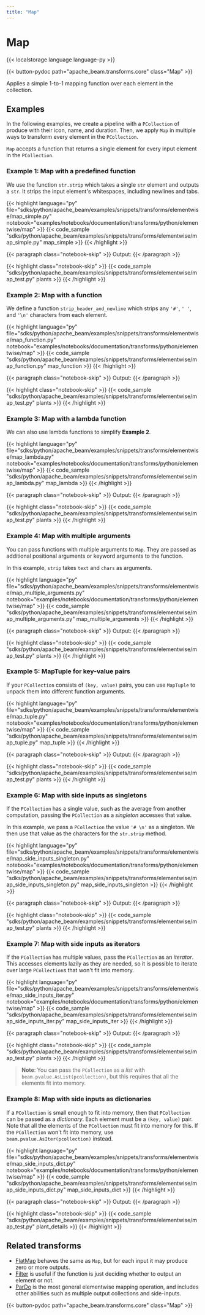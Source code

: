 ```yaml
---
title: "Map"
---
```

<!--
Licensed under the Apache License, Version 2.0 (the "License");
you may not use this file except in compliance with the License.
You may obtain a copy of the License at

http://www.apache.org/licenses/LICENSE-2.0

Unless required by applicable law or agreed to in writing, software
distributed under the License is distributed on an "AS IS" BASIS,
WITHOUT WARRANTIES OR CONDITIONS OF ANY KIND, either express or implied.
See the License for the specific language governing permissions and
limitations under the License.
-->

# Map

{{< localstorage language language-py >}}

{{< button-pydoc path="apache_beam.transforms.core" class="Map" >}}

Applies a simple 1-to-1 mapping function over each element in the collection.

## Examples

In the following examples, we create a pipeline with a `PCollection` of produce with their icon, name, and duration.
Then, we apply `Map` in multiple ways to transform every element in the `PCollection`.

`Map` accepts a function that returns a single element for every input element in the `PCollection`.

### Example 1: Map with a predefined function

We use the function `str.strip` which takes a single `str` element and outputs a `str`.
It strips the input element's whitespaces, including newlines and tabs.

{{< highlight language="py" file="sdks/python/apache_beam/examples/snippets/transforms/elementwise/map_simple.py"
  notebook="examples/notebooks/documentation/transforms/python/elementwise/map" >}}
{{< code_sample "sdks/python/apache_beam/examples/snippets/transforms/elementwise/map_simple.py" map_simple >}}
{{< /highlight >}}

{{< paragraph class="notebook-skip" >}}
Output:
{{< /paragraph >}}

{{< highlight class="notebook-skip" >}}
{{< code_sample "sdks/python/apache_beam/examples/snippets/transforms/elementwise/map_test.py" plants >}}
{{< /highlight >}}

### Example 2: Map with a function

We define a function `strip_header_and_newline` which strips any `'#'`, `' '`, and `'\n'` characters from each element.

{{< highlight language="py" file="sdks/python/apache_beam/examples/snippets/transforms/elementwise/map_function.py"
  notebook="examples/notebooks/documentation/transforms/python/elementwise/map" >}}
{{< code_sample "sdks/python/apache_beam/examples/snippets/transforms/elementwise/map_function.py" map_function >}}
{{< /highlight >}}

{{< paragraph class="notebook-skip" >}}
Output:
{{< /paragraph >}}

{{< highlight class="notebook-skip" >}}
{{< code_sample "sdks/python/apache_beam/examples/snippets/transforms/elementwise/map_test.py" plants >}}
{{< /highlight >}}

### Example 3: Map with a lambda function

We can also use lambda functions to simplify **Example 2**.

{{< highlight language="py" file="sdks/python/apache_beam/examples/snippets/transforms/elementwise/map_lambda.py"
  notebook="examples/notebooks/documentation/transforms/python/elementwise/map" >}}
{{< code_sample "sdks/python/apache_beam/examples/snippets/transforms/elementwise/map_lambda.py" map_lambda >}}
{{< /highlight >}}

{{< paragraph class="notebook-skip" >}}
Output:
{{< /paragraph >}}

{{< highlight class="notebook-skip" >}}
{{< code_sample "sdks/python/apache_beam/examples/snippets/transforms/elementwise/map_test.py" plants >}}
{{< /highlight >}}

### Example 4: Map with multiple arguments

You can pass functions with multiple arguments to `Map`.
They are passed as additional positional arguments or keyword arguments to the function.

In this example, `strip` takes `text` and `chars` as arguments.

{{< highlight language="py" file="sdks/python/apache_beam/examples/snippets/transforms/elementwise/map_multiple_arguments.py"
  notebook="examples/notebooks/documentation/transforms/python/elementwise/map" >}}
{{< code_sample "sdks/python/apache_beam/examples/snippets/transforms/elementwise/map_multiple_arguments.py" map_multiple_arguments >}}
{{< /highlight >}}

{{< paragraph class="notebook-skip" >}}
Output:
{{< /paragraph >}}

{{< highlight class="notebook-skip" >}}
{{< code_sample "sdks/python/apache_beam/examples/snippets/transforms/elementwise/map_test.py" plants >}}
{{< /highlight >}}

### Example 5: MapTuple for key-value pairs

If your `PCollection` consists of `(key, value)` pairs,
you can use `MapTuple` to unpack them into different function arguments.

{{< highlight language="py" file="sdks/python/apache_beam/examples/snippets/transforms/elementwise/map_tuple.py"
  notebook="examples/notebooks/documentation/transforms/python/elementwise/map" >}}
{{< code_sample "sdks/python/apache_beam/examples/snippets/transforms/elementwise/map_tuple.py" map_tuple >}}
{{< /highlight >}}

{{< paragraph class="notebook-skip" >}}
Output:
{{< /paragraph >}}

{{< highlight class="notebook-skip" >}}
{{< code_sample "sdks/python/apache_beam/examples/snippets/transforms/elementwise/map_test.py" plants >}}
{{< /highlight >}}

### Example 6: Map with side inputs as singletons

If the `PCollection` has a single value, such as the average from another computation,
passing the `PCollection` as a *singleton* accesses that value.

In this example, we pass a `PCollection` the value `'# \n'` as a singleton.
We then use that value as the characters for the `str.strip` method.

{{< highlight language="py" file="sdks/python/apache_beam/examples/snippets/transforms/elementwise/map_side_inputs_singleton.py"
  notebook="examples/notebooks/documentation/transforms/python/elementwise/map" >}}
{{< code_sample "sdks/python/apache_beam/examples/snippets/transforms/elementwise/map_side_inputs_singleton.py" map_side_inputs_singleton >}}
{{< /highlight >}}

{{< paragraph class="notebook-skip" >}}
Output:
{{< /paragraph >}}

{{< highlight class="notebook-skip" >}}
{{< code_sample "sdks/python/apache_beam/examples/snippets/transforms/elementwise/map_test.py" plants >}}
{{< /highlight >}}

### Example 7: Map with side inputs as iterators

If the `PCollection` has multiple values, pass the `PCollection` as an *iterator*.
This accesses elements lazily as they are needed,
so it is possible to iterate over large `PCollection`s that won't fit into memory.

{{< highlight language="py" file="sdks/python/apache_beam/examples/snippets/transforms/elementwise/map_side_inputs_iter.py"
  notebook="examples/notebooks/documentation/transforms/python/elementwise/map" >}}
{{< code_sample "sdks/python/apache_beam/examples/snippets/transforms/elementwise/map_side_inputs_iter.py" map_side_inputs_iter >}}
{{< /highlight >}}

{{< paragraph class="notebook-skip" >}}
Output:
{{< /paragraph >}}

{{< highlight class="notebook-skip" >}}
{{< code_sample "sdks/python/apache_beam/examples/snippets/transforms/elementwise/map_test.py" plants >}}
{{< /highlight >}}

> **Note**: You can pass the `PCollection` as a *list* with `beam.pvalue.AsList(pcollection)`,
> but this requires that all the elements fit into memory.

### Example 8: Map with side inputs as dictionaries

If a `PCollection` is small enough to fit into memory, then that `PCollection` can be passed as a *dictionary*.
Each element must be a `(key, value)` pair.
Note that all the elements of the `PCollection` must fit into memory for this.
If the `PCollection` won't fit into memory, use `beam.pvalue.AsIter(pcollection)` instead.

{{< highlight language="py" file="sdks/python/apache_beam/examples/snippets/transforms/elementwise/map_side_inputs_dict.py"
  notebook="examples/notebooks/documentation/transforms/python/elementwise/map" >}}
{{< code_sample "sdks/python/apache_beam/examples/snippets/transforms/elementwise/map_side_inputs_dict.py" map_side_inputs_dict >}}
{{< /highlight >}}

{{< paragraph class="notebook-skip" >}}
Output:
{{< /paragraph >}}

{{< highlight class="notebook-skip" >}}
{{< code_sample "sdks/python/apache_beam/examples/snippets/transforms/elementwise/map_test.py" plant_details >}}
{{< /highlight >}}

## Related transforms

* [FlatMap](/documentation/transforms/python/elementwise/flatmap) behaves the same as `Map`, but for
  each input it may produce zero or more outputs.
* [Filter](/documentation/transforms/python/elementwise/filter) is useful if the function is just
  deciding whether to output an element or not.
* [ParDo](/documentation/transforms/python/elementwise/pardo) is the most general elementwise mapping
  operation, and includes other abilities such as multiple output collections and side-inputs.

{{< button-pydoc path="apache_beam.transforms.core" class="Map" >}}
